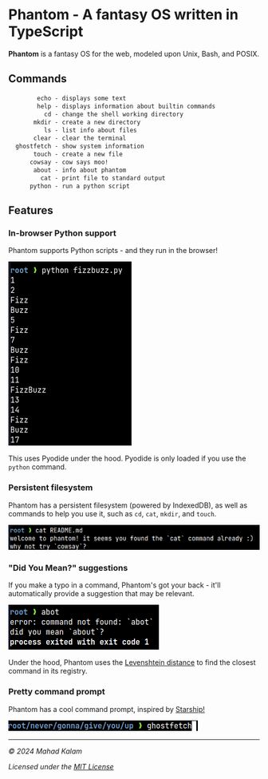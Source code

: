 # Phantom - A fantasy OS written in TypeScript

**Phantom** is a fantasy OS for the web, modeled upon Unix, Bash, and POSIX.

## Commands

```text
        echo - displays some text
        help - displays information about builtin commands
          cd - change the shell working directory
       mkdir - create a new directory
          ls - list info about files
       clear - clear the terminal
  ghostfetch - show system information
       touch - create a new file
      cowsay - cow says moo!
       about - info about phantom
         cat - print file to standard output
      python - run a python script
```

## Features

### In-browser Python support

Phantom supports Python scripts - and they run in the browser!

![output of `python fizzbuzz.png`](https://github.com/SkyfallWasTaken/phantom/blob/main/readme-images/fizzbuzz.png?raw=true)

This uses Pyodide under the hood. Pyodide is only loaded if you use the `python` command.

### Persistent filesystem

Phantom has a persistent filesystem (powered by IndexedDB), as well as commands to help you use it, such as `cd`, `cat`, `mkdir`, and `touch`.

![output of `cat README.md`](https://github.com/SkyfallWasTaken/phantom/blob/main/readme-images/cat.png?raw=true)

### "Did You Mean?" suggestions

If you make a typo in a command, Phantom's got your back - it'll automatically provide a suggestion that may be relevant.

![did you mean "about"?](https://github.com/SkyfallWasTaken/phantom/blob/main/readme-images/dym.png?raw=true)

Under the hood, Phantom uses the [Levenshtein distance](https://en.wikipedia.org/wiki/Levenshtein_distance) to find the closest command in its registry.

### Pretty command prompt

Phantom has a cool command prompt, inspired by [Starship!](https://starship.rs)

![command prompt](https://github.com/SkyfallWasTaken/phantom/blob/main/readme-images/prompt.png?raw=true)

---

_© 2024 Mahad Kalam_

_Licensed under the [MIT License](LICENSE.md)_
